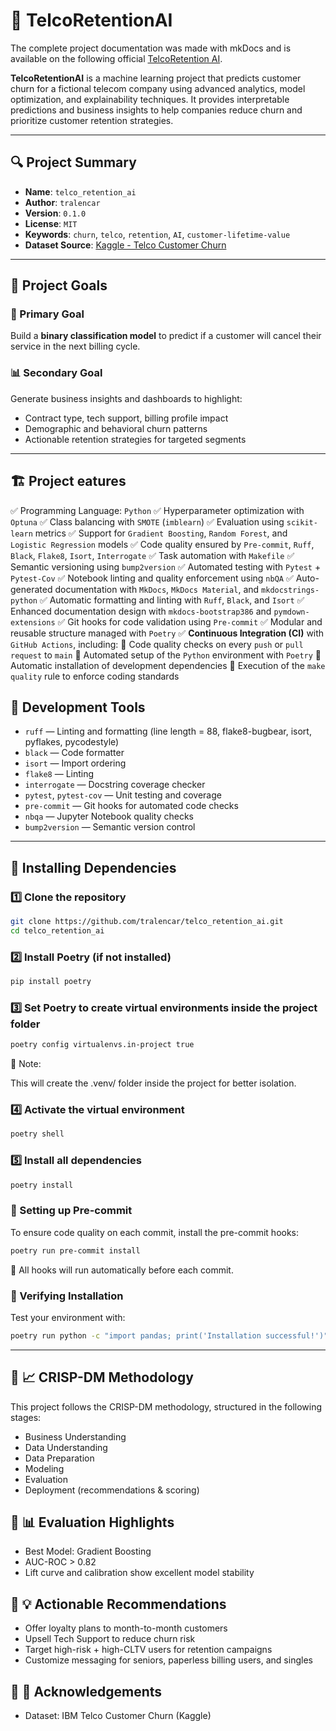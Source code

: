 # 📡 TelcoRetentionAI

The complete project documentation was made with mkDocs and is available on the following official [TelcoRetention AI](https://tralencar.github.io/telco_retention_ai/).

**TelcoRetentionAI** is a machine learning project that predicts customer churn for a fictional telecom company using advanced analytics, model optimization, and explainability techniques. It provides interpretable predictions and business insights to help companies reduce churn and prioritize customer retention strategies.

---

## 🔍 Project Summary

- **Name**: `telco_retention_ai`
- **Author**: `tralencar`
- **Version**: `0.1.0`
- **License**: `MIT`
- **Keywords**: `churn`, `telco`, `retention`, `AI`, `customer-lifetime-value`
- **Dataset Source**: [Kaggle - Telco Customer Churn](https://www.kaggle.com/datasets/blastchar/telco-customer-churn)

---

## 🧠 Project Goals

### 🎯 Primary Goal

Build a **binary classification model** to predict if a customer will cancel their service in the next billing cycle.

### 📊 Secondary Goal


Generate business insights and dashboards to highlight:

- Contract type, tech support, billing profile impact
- Demographic and behavioral churn patterns
- Actionable retention strategies for targeted segments

---

## 🏗️ Project eatures

✅ Programming Language: `Python`
✅ Hyperparameter optimization with `Optuna`
✅ Class balancing with `SMOTE` (`imblearn`)
✅ Evaluation using `scikit-learn` metrics
✅ Support for `Gradient Boosting`, `Random Forest`, and `Logistic Regression` models
✅ Code quality ensured by `Pre-commit`, `Ruff`, `Black`, `Flake8`, `Isort`, `Interrogate`
✅ Task automation with `Makefile`
✅ Semantic versioning using `bump2version`
✅ Automated testing with `Pytest` + `Pytest-Cov`
✅ Notebook linting and quality enforcement using `nbQA`
✅ Auto-generated documentation with `MkDocs`, `MkDocs Material`, and `mkdocstrings-python`
✅ Automatic formatting and linting with `Ruff`, `Black`, and `Isort`
✅ Enhanced documentation design with `mkdocs-bootstrap386` and `pymdown-extensions`
✅ Git hooks for code validation using `Pre-commit`
✅ Modular and reusable structure managed with `Poetry`
✅ **Continuous Integration (CI)** with `GitHub Actions`, including:
🔹 Code quality checks on every `push` or `pull request` to `main`
🔹 Automated setup of the `Python` environment with `Poetry`
🔹 Automatic installation of development dependencies
🔹 Execution of the `make quality` rule to enforce coding standards

## 🧪 Development Tools

- `ruff` — Linting and formatting (line length = 88, flake8-bugbear, isort, pyflakes, pycodestyle)
- `black` — Code formatter
- `isort` — Import ordering
- `flake8` — Linting
- `interrogate` — Docstring coverage checker
- `pytest`, `pytest-cov` — Unit testing and coverage
- `pre-commit` — Git hooks for automated code checks
- `nbqa` — Jupyter Notebook quality checks
- `bump2version` — Semantic version control

---

## 🔹 Installing Dependencies

### **1️⃣ Clone the repository**

```bash
git clone https://github.com/tralencar/telco_retention_ai.git
cd telco_retention_ai
```

### **2️⃣ Install Poetry (if not installed)**

```bash
pip install poetry
```

### **3️⃣ Set Poetry to create virtual environments inside the project folder**

```bash
poetry config virtualenvs.in-project true
```

📌 Note:

This will create the .venv/ folder inside the project for better isolation.

### **4️⃣ Activate the virtual environment**

```bash
poetry shell
```

### **5️⃣ Install all dependencies**

```bash
poetry install
```

### 🔹 Setting up Pre-commit

To ensure code quality on each commit, install the pre-commit hooks:

```bash
poetry run pre-commit install
```

📌 All hooks will run automatically before each commit.

### 🔹 Verifying Installation

Test your environment with:

```bash
poetry run python -c "import pandas; print('Installation successful!')"
```

---

## 🔹 📈 CRISP-DM Methodology

This project follows the CRISP-DM methodology, structured in the following stages:

* Business Understanding
* Data Understanding
* Data Preparation
* Modeling
* Evaluation
* Deployment (recommendations & scoring)

## 🔹 📊 Evaluation Highlights

* Best Model: Gradient Boosting
* AUC-ROC > 0.82
* Lift curve and calibration show excellent model stability

## 🔹 💡 Actionable Recommendations

* Offer loyalty plans to month-to-month customers
* Upsell Tech Support to reduce churn risk
* Target high-risk + high-CLTV users for retention campaigns
* Customize messaging for seniors, paperless billing users, and singles

## 🔹 🔗 Acknowledgements

* Dataset: IBM Telco Customer Churn (Kaggle)
